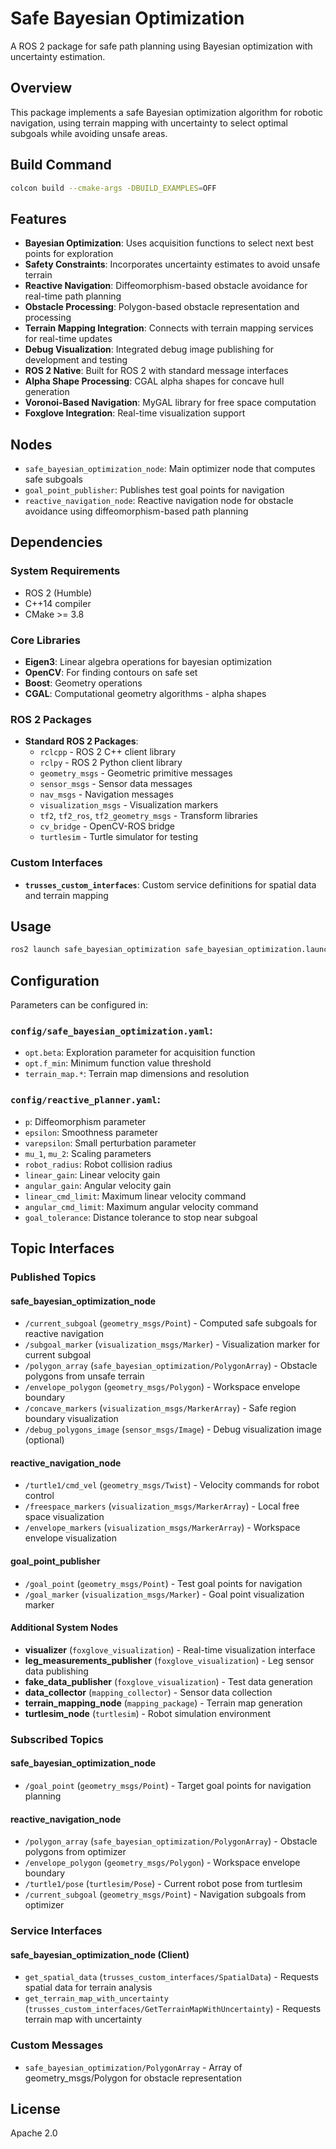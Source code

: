 # Safe Bayesian Optimization

A ROS 2 package for safe path planning using Bayesian optimization with uncertainty estimation.

## Overview

This package implements a safe Bayesian optimization algorithm for robotic navigation, using terrain mapping with uncertainty to select optimal subgoals while avoiding unsafe areas.

## Build Command

```bash
colcon build --cmake-args -DBUILD_EXAMPLES=OFF
```

## Features

- **Bayesian Optimization**: Uses acquisition functions to select next best points for exploration
- **Safety Constraints**: Incorporates uncertainty estimates to avoid unsafe terrain
- **Reactive Navigation**: Diffeomorphism-based obstacle avoidance for real-time path planning
- **Obstacle Processing**: Polygon-based obstacle representation and processing
- **Terrain Mapping Integration**: Connects with terrain mapping services for real-time updates
- **Debug Visualization**: Integrated debug image publishing for development and testing
- **ROS 2 Native**: Built for ROS 2 with standard message interfaces
- **Alpha Shape Processing**: CGAL alpha shapes for concave hull generation
- **Voronoi-Based Navigation**: MyGAL library for free space computation
- **Foxglove Integration**: Real-time visualization support

## Nodes

- `safe_bayesian_optimization_node`: Main optimizer node that computes safe subgoals
- `goal_point_publisher`: Publishes test goal points for navigation
- `reactive_navigation_node`: Reactive navigation node for obstacle avoidance using diffeomorphism-based path planning

## Dependencies

### System Requirements
- ROS 2 (Humble)
- C++14 compiler
- CMake >= 3.8

### Core Libraries
- **Eigen3**: Linear algebra operations for bayesian optimization
- **OpenCV**: For finding contours on safe set 
- **Boost**: Geometry operations
- **CGAL**: Computational geometry algorithms - alpha shapes

### ROS 2 Packages
- **Standard ROS 2 Packages**:
  - `rclcpp` - ROS 2 C++ client library
  - `rclpy` - ROS 2 Python client library
  - `geometry_msgs` - Geometric primitive messages
  - `sensor_msgs` - Sensor data messages
  - `nav_msgs` - Navigation messages
  - `visualization_msgs` - Visualization markers
  - `tf2`, `tf2_ros`, `tf2_geometry_msgs` - Transform libraries
  - `cv_bridge` - OpenCV-ROS bridge
  - `turtlesim` - Turtle simulator for testing

### Custom Interfaces
- **`trusses_custom_interfaces`**: Custom service definitions for spatial data and terrain mapping

## Usage

```bash
ros2 launch safe_bayesian_optimization safe_bayesian_optimization.launch.py
```

## Configuration

Parameters can be configured in:

### `config/safe_bayesian_optimization.yaml`:
- `opt.beta`: Exploration parameter for acquisition function
- `opt.f_min`: Minimum function value threshold
- `terrain_map.*`: Terrain map dimensions and resolution

### `config/reactive_planner.yaml`:
- `p`: Diffeomorphism parameter
- `epsilon`: Smoothness parameter
- `varepsilon`: Small perturbation parameter
- `mu_1`, `mu_2`: Scaling parameters
- `robot_radius`: Robot collision radius
- `linear_gain`: Linear velocity gain
- `angular_gain`: Angular velocity gain
- `linear_cmd_limit`: Maximum linear velocity command
- `angular_cmd_limit`: Maximum angular velocity command
- `goal_tolerance`: Distance tolerance to stop near subgoal

## Topic Interfaces

### Published Topics

#### safe_bayesian_optimization_node
- `/current_subgoal` (`geometry_msgs/Point`) - Computed safe subgoals for reactive navigation
- `/subgoal_marker` (`visualization_msgs/Marker`) - Visualization marker for current subgoal
- `/polygon_array` (`safe_bayesian_optimization/PolygonArray`) - Obstacle polygons from unsafe terrain
- `/envelope_polygon` (`geometry_msgs/Polygon`) - Workspace envelope boundary
- `/concave_markers` (`visualization_msgs/MarkerArray`) - Safe region boundary visualization
- `/debug_polygons_image` (`sensor_msgs/Image`) - Debug visualization image (optional)

#### reactive_navigation_node
- `/turtle1/cmd_vel` (`geometry_msgs/Twist`) - Velocity commands for robot control
- `/freespace_markers` (`visualization_msgs/MarkerArray`) - Local free space visualization
- `/envelope_markers` (`visualization_msgs/MarkerArray`) - Workspace envelope visualization

#### goal_point_publisher
- `/goal_point` (`geometry_msgs/Point`) - Test goal points for navigation
- `/goal_marker` (`visualization_msgs/Marker`) - Goal point visualization marker

#### Additional System Nodes
- **visualizer** (`foxglove_visualization`) - Real-time visualization interface
- **leg_measurements_publisher** (`foxglove_visualization`) - Leg sensor data publishing
- **fake_data_publisher** (`foxglove_visualization`) - Test data generation
- **data_collector** (`mapping_collector`) - Sensor data collection
- **terrain_mapping_node** (`mapping_package`) - Terrain map generation
- **turtlesim_node** (`turtlesim`) - Robot simulation environment

### Subscribed Topics

#### safe_bayesian_optimization_node
- `/goal_point` (`geometry_msgs/Point`) - Target goal points for navigation planning

#### reactive_navigation_node
- `/polygon_array` (`safe_bayesian_optimization/PolygonArray`) - Obstacle polygons from optimizer
- `/envelope_polygon` (`geometry_msgs/Polygon`) - Workspace envelope boundary
- `/turtle1/pose` (`turtlesim/Pose`) - Current robot pose from turtlesim
- `/current_subgoal` (`geometry_msgs/Point`) - Navigation subgoals from optimizer

### Service Interfaces

#### safe_bayesian_optimization_node (Client)
- `get_spatial_data` (`trusses_custom_interfaces/SpatialData`) - Requests spatial data for terrain analysis
- `get_terrain_map_with_uncertainty` (`trusses_custom_interfaces/GetTerrainMapWithUncertainty`) - Requests terrain map with uncertainty

### Custom Messages
- `safe_bayesian_optimization/PolygonArray` - Array of geometry_msgs/Polygon for obstacle representation

## License

Apache 2.0
